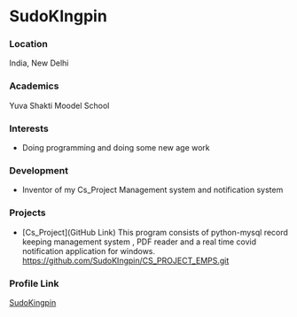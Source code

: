 # SudoKIngpin

### Location

India, New Delhi

### Academics

Yuva Shakti Moodel School
### Interests

- Doing programming and doing some new age work 

### Development

- Inventor of my Cs_Project Management system and notification system

### Projects

- [Cs_Project](GitHub Link) This program consists of python-mysql record keeping management system , PDF reader and a real time covid notification application for windows.
https://github.com/SudoKIngpin/CS_PROJECT_EMPS.git

### Profile Link

[SudoKingpin](https://github.com/SudoKIngpin)
